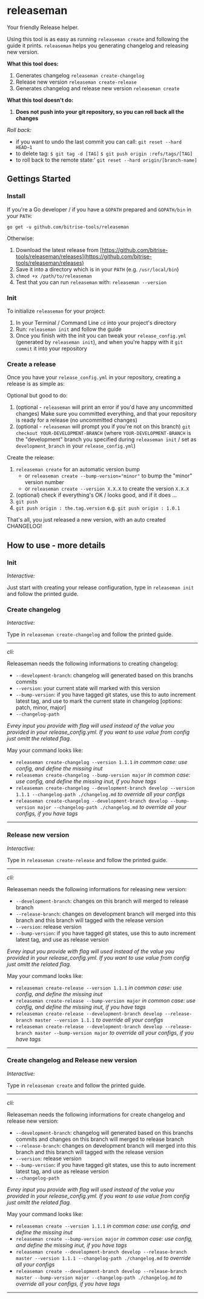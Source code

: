 # releaseman

Your friendly Release helper.

Using this tool is as easy as running `releaseman create` and following the guide
it prints. `releaseman` helps you generating changelog and releasing new version.

**What this tool does:**

1. Generates changelog `releaseman create-changelog`
2. Release new version `releaseman create-release`
3. Generates changelog and release new version `releaseman create`

**What this tool doesn't do:**

1. **Does not push into your git repository, so you can roll back all the changes**

*Roll back:*

* if you want to undo the last commit you can call:
  `git reset --hard HEAD~1`
* to delete tag:
  `$ git tag -d [TAG]`
  `$ git push origin :refs/tags/[TAG]`
* to roll back to the remote state:'
  `git reset --hard origin/[branch-name]`

## Gettings Started

### Install

If you're a Go developer / if you have a `GOPATH` prepared and `GOPATH/bin` in your `PATH`:

```
go get -u github.com/bitrise-tools/releaseman
```

Otherwise:

1. Download the latest release from [https://github.com/bitrise-tools/releaseman/releases](https://github.com/bitrise-tools/releaseman/releases)
1. Save it into a directory which is in your `PATH` (e.g. `/usr/local/bin`)
1. `chmod +x /path/to/releaseman`
1. Test that you can run `releaseman` with: `releaseman --version`


### Init

To initialize `releaseman` for your project:

1. In your Terminal / Command Line `cd` into your project's directory
1. Run: `releaseman init` and follow the guide
1. Once you finish with the init you can tweak your `release_config.yml` (generated by `releaseman init`),
   and when you're happy with it `git commit` it into your repository


### Create a release

Once you have your `release_config.yml` in your repository, creating a release is as simple as:

Optional but good to do:

1. (optional - `releaseman` will print an error if you'd have any uncommitted changes)
   Make sure you committed everything, and that your repository is ready for a release (no uncommitted changes)
1. (optional - `releaseman` will prompt you if you're not on this branch)
   `git checkout YOUR-DEVELOPMENT-BRANCH` (where `YOUR-DEVELOPMENT-BRANCH` is the "development" branch you specified
   during `releaseman init` / set as `development_branch` in your `release_config.yml`)

Create the release:

1. `releaseman create` for an automatic version bump
    - or `releaseman create --bump-version="minor"` to bump the "minor" version number
    - or `releaseman create --version X.X.X` to create the version `X.X.X`
1. (optional) check if everything's OK / looks good, and if it does ...
1. `git push`
1. `git push origin : the.tag.version` e.g. `git push origin : 1.0.1`

That's all, you just released a new version, with an auto created CHANGELOG!


## How to use - more details

### Init

*Interactive:*

Just start with creating your release configuration, type in `releaseman init` and follow the printed guide.

### Create changelog

*Interactive:*

Type in `releaseman create-changelog` and follow the printed guide.

---

*cli:*

Releaseman needs the following informations to creating changelog:

* `--development-branch`: changelog will generated based on this branchs commits
* `--version`: your current state will marked with this version
* `--bump-version`: if you have tagged git states, use this to auto increment latest tag, and use to mark the current state in changelog [options: patch, minor, major]
* `--changelog-path`

*Evrey input you provide with flag will used instead of the value you provided in your release_config.yml. If you want to use value from config just omitt the related flag.*

May your command looks like:

* `releaseman create-changelog --version 1.1.1` *in common case: use config, and define the missing inut*
* `releaseman create-changelog --bump-version major` *in common case: use config, and define the missing inut, if you have tags*
* `releaseman create-changelog --development-branch develop --version 1.1.1 --changelog-path ./changelog.md` *to override all your configs*
* `releaseman create-changelog --development-branch develop --bump-version major --changelog-path ./changelog.md` *to override all your configs, if you have tags*

---


### Release new version

*Interactive:*

Type in `releaseman create-release` and follow the printed guide.

---

*cli:*

Releaseman needs the following informations for releasing new version:

* `--development-branch`: changes on this branch will merged to release branch
* `--release-branch`: changes on development branch will merged into this branch and this branch will tagged with the release version
* `--version`: release version
* `--bump-version`: if you have tagged git states, use this to auto increment latest tag, and use as release version

*Evrey input you provide with flag will used instead of the value you provided in your release_config.yml. If you want to use value from config just omitt the related flag.*

May your command looks like:

* `releaseman create-release --version 1.1.1` *in common case: use config, and define the missing inut*
* `releaseman create-release --bump-version major` *in common case: use config, and define the missing inut, if you have tags*
* `releaseman create-release --development-branch develop --release-branch master --version 1.1.1` *to override all your configs*
* `releaseman create-release --development-branch develop --release-branch master --bump-version major` *to override all your configs, if you have tags*

---

### Create changelog and Release new version

*Interactive:*

Type in `releaseman create` and follow the printed guide.

---

*cli:*

Releaseman needs the following informations for create changelog and release new version:

* `--development-branch`: changelog will generated based on this branchs commits and changes on this branch will merged to release branch
* `--release-branch`: changes on development branch will merged into this branch and this branch will tagged with the release version
* `--version`: release version
* `--bump-version`: if you have tagged git states, use this to auto increment latest tag, and use as release version
* `--changelog-path`

*Evrey input you provide with flag will used instead of the value you provided in your release_config.yml. If you want to use value from config just omitt the related flag.*

May your command looks like:

* `releaseman create --version 1.1.1` *in common case: use config, and define the missing inut*
* `releaseman create --bump-version major` *in common case: use config, and define the missing inut, if you have tags*
* `releaseman create --development-branch develop --release-branch master --version 1.1.1 --changelog-path ./changelog.md` *to override all your configs*
* `releaseman create --development-branch develop --release-branch master --bump-version major --changelog-path ./changelog.md` *to override all your configs, if you have tags*

---
